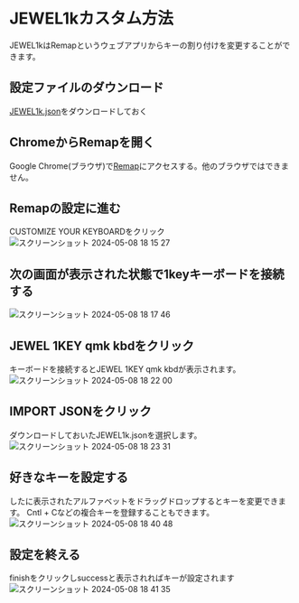 # JEWEL1kカスタム方法
JEWEL1kはRemapというウェブアプリからキーの割り付けを変更することができます。

## 設定ファイルのダウンロード
[JEWEL1k.json](https://github.com/fooping-tech/JEWEL1k/blob/main/setting/JEWEL1k.json)をダウンロードしておく

## ChromeからRemapを開く
Google Chrome(ブラウザ)で[Remap](https://remap-keys.app)にアクセスする。他のブラウザではできません。


## Remapの設定に進む
CUSTOMIZE YOUR KEYBOARDをクリック
![スクリーンショット 2024-05-08 18 15 27](https://github.com/fooping-tech/JEWEL1k/assets/4471301/8bba6b07-ae1f-4fb4-bc91-9ab5c7ed7a01)


## 次の画面が表示された状態で1keyキーボードを接続する
![スクリーンショット 2024-05-08 18 17 46](https://github.com/fooping-tech/JEWEL1k/assets/4471301/ccc19b63-7726-4c38-bcfa-57882c6e400f)


## JEWEL 1KEY qmk kbdをクリック
キーボードを接続するとJEWEL 1KEY qmk kbdが表示されます。
![スクリーンショット 2024-05-08 18 22 00](https://github.com/fooping-tech/JEWEL1k/assets/4471301/3053e0c2-40a1-424c-8163-9ba0a573bf72)

## IMPORT JSONをクリック
ダウンロードしておいたJEWEL1k.jsonを選択します。
![スクリーンショット 2024-05-08 18 23 31](https://github.com/fooping-tech/JEWEL1k/assets/4471301/c0abbbb0-aa83-41bd-a29a-2b3ebe8915bb)

## 好きなキーを設定する
したに表示されたアルファベットをドラッグドロップするとキーを変更できます。
Cntl + Cなどの複合キーを登録することもできます。
![スクリーンショット 2024-05-08 18 40 48](https://github.com/fooping-tech/JEWEL1k/assets/4471301/77e72076-a006-4cda-b5cb-aa58e7d6ac88)

## 設定を終える
finishをクリックしsuccessと表示されればキーが設定されます
![スクリーンショット 2024-05-08 18 41 35](https://github.com/fooping-tech/JEWEL1k/assets/4471301/91eaaf42-3c1e-4c37-ae6e-2f27843c3b6a)
